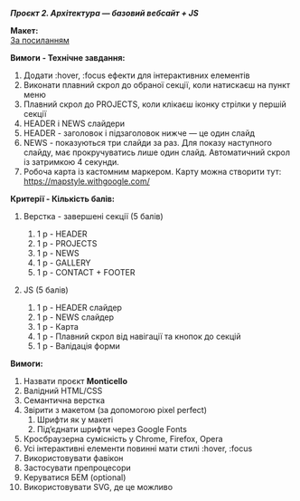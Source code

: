 ***Проєкт 2. Архітектура — базовий вебсайт + JS***

**Макет:**  
[За посиланням](https://www.figma.com/file/wqlFV9VWa3oxnvvexwAy4V/Exam%232?node-id=0%3A1)

**Вимоги - Технічне завдання:**
1. Додати :hover, :focus ефекти для інтерактивних елементів
2. Виконати плавний скрол до обраної секції, коли натискаєш на пункт меню
3. Плавний скрол до PROJECTS, коли клікаєш іконку стрілки у першій секції
4. HEADER і NEWS слайдери
5. HEADER - заголовок і підзаголовок нижче — це один слайд
6. NEWS - показуються три слайди за раз. Для показу наступного слайду, має прокручуватись лише один слайд. Автоматичний скрол із затримкою 4 секунди.
7. Робоча карта із кастомним маркером. Карту можна створити тут: https://mapstyle.withgoogle.com/

**Критерії - Кількість балів:**
1. Верстка - завершені секції (5 балів)
    1. 1 p - HEADER
    2. 1 p - PROJECTS
    3. 1 p - NEWS
    4. 1 p - GALLERY
    5. 1 p - CONTACT + FOOTER

2. JS (5 балів)
    1. 1 p - HEADER слайдер
    2. 1 p - NEWS слайдер
    3. 1 p - Карта
    4. 1 p - Плавний скрол від навігації та кнопок до секцій
    5. 1 p - Валідація форми

**Вимоги:**
1. Назвати проєкт **Monticello**
2. Валідний HTML/CSS
3. Семантична верстка
4. Звірити з макетом (за допомогою pixel perfect) 
    1. Шрифти як у макеті
    2. Під’єднати шрифти через Google Fonts
5. Кросбраузерна сумісність у Chrome, Firefox, Opera
6. Усі інтерактивні елементи повинні мати стилі :hover, :focus
7. Використовувати фавікон
8. Застосувати препроцесори
9. Керуватися БЕМ (optional)
10. Використовувати SVG, де це можливо